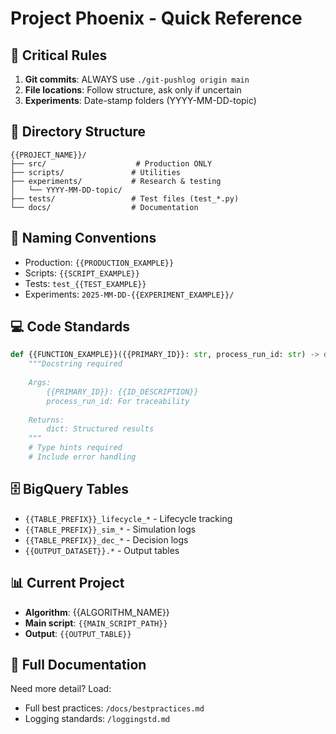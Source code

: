 # Project Phoenix - Quick Reference

## 🚨 Critical Rules
1. **Git commits**: ALWAYS use `./git-pushlog origin main`
2. **File locations**: Follow structure, ask only if uncertain
3. **Experiments**: Date-stamp folders (YYYY-MM-DD-topic)

## 📁 Directory Structure
```
{{PROJECT_NAME}}/
├── src/                    # Production ONLY
├── scripts/               # Utilities
├── experiments/           # Research & testing
│   └── YYYY-MM-DD-topic/
├── tests/                 # Test files (test_*.py)
└── docs/                  # Documentation
```

## 📝 Naming Conventions
- Production: `{{PRODUCTION_EXAMPLE}}`
- Scripts: `{{SCRIPT_EXAMPLE}}`
- Tests: `test_{{TEST_EXAMPLE}}`
- Experiments: `2025-MM-DD-{{EXPERIMENT_EXAMPLE}}/`

## 💻 Code Standards
```python
def {{FUNCTION_EXAMPLE}}({{PRIMARY_ID}}: str, process_run_id: str) -> dict:
    """Docstring required
    
    Args:
        {{PRIMARY_ID}}: {{ID_DESCRIPTION}}
        process_run_id: For traceability
    
    Returns:
        dict: Structured results
    """
    # Type hints required
    # Include error handling
```

## 🗄️ BigQuery Tables
- `{{TABLE_PREFIX}}_lifecycle_*` - Lifecycle tracking
- `{{TABLE_PREFIX}}_sim_*` - Simulation logs
- `{{TABLE_PREFIX}}_dec_*` - Decision logs
- `{{OUTPUT_DATASET}}.*` - Output tables

## 📊 Current Project
- **Algorithm**: {{ALGORITHM_NAME}}
- **Main script**: `{{MAIN_SCRIPT_PATH}}`
- **Output**: `{{OUTPUT_TABLE}}`

## 🔗 Full Documentation
Need more detail? Load:
- Full best practices: `/docs/bestpractices.md`
- Logging standards: `/loggingstd.md`
